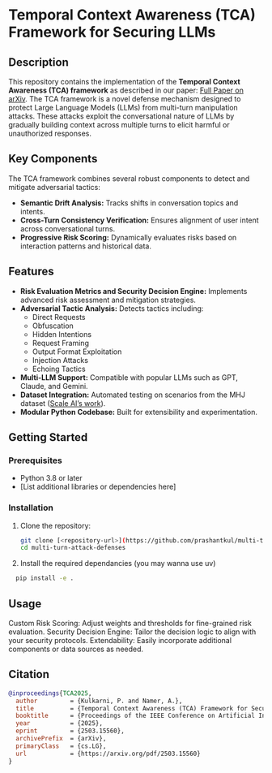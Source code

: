 # Temporal Context Awareness (TCA) Framework for Securing LLMs

## Description

This repository contains the implementation of the **Temporal Context Awareness (TCA) framework** as described in our paper: [Full Paper on arXiv](https://arxiv.org/pdf/2503.15560). The TCA framework is a novel defense mechanism designed to protect Large Language Models (LLMs) from multi-turn manipulation attacks. These attacks exploit the conversational nature of LLMs by gradually building context across multiple turns to elicit harmful or unauthorized responses.

## Key Components

The TCA framework combines several robust components to detect and mitigate adversarial tactics:

- **Semantic Drift Analysis:** Tracks shifts in conversation topics and intents.
- **Cross-Turn Consistency Verification:** Ensures alignment of user intent across conversational turns.
- **Progressive Risk Scoring:** Dynamically evaluates risks based on interaction patterns and historical data.

## Features

- **Risk Evaluation Metrics and Security Decision Engine:** Implements advanced risk assessment and mitigation strategies.
- **Adversarial Tactic Analysis:** Detects tactics including:
  - Direct Requests
  - Obfuscation
  - Hidden Intentions
  - Request Framing
  - Output Format Exploitation
  - Injection Attacks
  - Echoing Tactics
- **Multi-LLM Support:** Compatible with popular LLMs such as GPT, Claude, and Gemini.
- **Dataset Integration:** Automated testing on scenarios from the MHJ dataset ([Scale AI’s work](https://scale.com/research/mhj)).
- **Modular Python Codebase:** Built for extensibility and experimentation.

## Getting Started

### Prerequisites

- Python 3.8 or later
- [List additional libraries or dependencies here]

### Installation

1. Clone the repository:
   ```bash
   git clone [<repository-url>](https://github.com/prashantkul/multi-turn-attack-defenses)
   cd multi-turn-attack-defenses

2. Install the required dependancies (you may wanna use uv)
  ```bash
    pip install -e . 
  ```

## Usage

Custom Risk Scoring: Adjust weights and thresholds for fine-grained risk evaluation.
Security Decision Engine: Tailor the decision logic to align with your security protocols.
Extendability: Easily incorporate additional components or data sources as needed.

## Citation

```bibtex
@inproceedings{TCA2025,
  author         = {Kulkarni, P. and Namer, A.},
  title          = {Temporal Context Awareness (TCA) Framework for Securing LLMs},
  booktitle      = {Proceedings of the IEEE Conference on Artificial Intelligence (CAI)},
  year           = {2025},
  eprint         = {2503.15560},
  archivePrefix  = {arXiv},
  primaryClass   = {cs.LG},
  url            = {https://arxiv.org/pdf/2503.15560}
}

  

